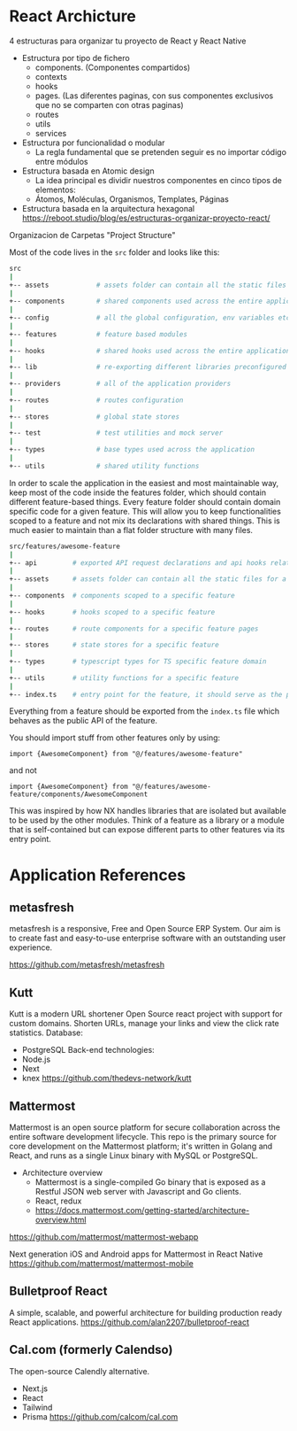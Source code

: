 # React Archicture

4 estructuras para organizar tu proyecto de React y React Native
- Estructura por tipo de fichero
  - components. (Componentes compartidos)
  - contexts
  - hooks
  - pages. (Las diferentes paginas, con sus componentes exclusivos que no se comparten con otras paginas)
  - routes
  - utils
  - services
- Estructura por funcionalidad o modular
  - La regla fundamental que se pretenden seguir es no importar código entre módulos
- Estructura basada en Atomic design
  - La idea principal es dividir nuestros componentes en cinco tipos de elementos:
  - Átomos, Moléculas, Organismos, Templates, Páginas
- Estructura basada en la arquitectura hexagonal
https://reboot.studio/blog/es/estructuras-organizar-proyecto-react/


Organizacion de Carpetas "Project Structure"

Most of the code lives in the `src` folder and looks like this:

```sh
src
|
+-- assets            # assets folder can contain all the static files such as images, fonts, etc.
|
+-- components        # shared components used across the entire application
|
+-- config            # all the global configuration, env variables etc. get exported from here and used in the app
|
+-- features          # feature based modules
|
+-- hooks             # shared hooks used across the entire application
|
+-- lib               # re-exporting different libraries preconfigured for the application
|
+-- providers         # all of the application providers
|
+-- routes            # routes configuration
|
+-- stores            # global state stores
|
+-- test              # test utilities and mock server
|
+-- types             # base types used across the application
|
+-- utils             # shared utility functions
```

In order to scale the application in the easiest and most maintainable way, keep most of the code inside the features folder, which should contain different feature-based things. Every feature folder should contain domain specific code for a given feature. This will allow you to keep functionalities scoped to a feature and not mix its declarations with shared things. This is much easier to maintain than a flat folder structure with many files.

```sh
src/features/awesome-feature
|
+-- api         # exported API request declarations and api hooks related to a specific feature
|
+-- assets      # assets folder can contain all the static files for a specific feature
|
+-- components  # components scoped to a specific feature
|
+-- hooks       # hooks scoped to a specific feature
|
+-- routes      # route components for a specific feature pages
|
+-- stores      # state stores for a specific feature
|
+-- types       # typescript types for TS specific feature domain
|
+-- utils       # utility functions for a specific feature
|
+-- index.ts    # entry point for the feature, it should serve as the public API of the given feature and exports everything that should be used outside the feature
```

Everything from a feature should be exported from the `index.ts` file which behaves as the public API of the feature.

You should import stuff from other features only by using:

`import {AwesomeComponent} from "@/features/awesome-feature"`

and not

`import {AwesomeComponent} from "@/features/awesome-feature/components/AwesomeComponent`

This was inspired by how NX handles libraries that are isolated but available to be used by the other modules. Think of a feature as a library or a module that is self-contained but can expose different parts to other features via its entry point.

# Application References


## metasfresh


metasfresh is a responsive, Free and Open Source ERP System. Our aim is to create fast and easy-to-use enterprise software with an outstanding user experience.

https://github.com/metasfresh/metasfresh


## Kutt

Kutt is a modern URL shortener Open Source react project with support for custom domains. Shorten URLs, manage your links and view the click rate statistics.
Database:
- PostgreSQL
Back-end technologies:
- Node.js
- Next
- knex
https://github.com/thedevs-network/kutt

## Mattermost

Mattermost is an open source platform for secure collaboration across the entire software development lifecycle. This repo is the primary source for core development on the Mattermost platform; it's written in Golang and React, and runs as a single Linux binary with MySQL or PostgreSQL. 
- Architecture overview
  - Mattermost is a single-compiled Go binary that is exposed as a Restful JSON web server with Javascript and Go clients.
  - React, redux
  - https://docs.mattermost.com/getting-started/architecture-overview.html
  
https://github.com/mattermost/mattermost-webapp


Next generation iOS and Android apps for Mattermost in React Native 
https://github.com/mattermost/mattermost-mobile


## Bulletproof React 

A simple, scalable, and powerful architecture for building production ready React applications.
https://github.com/alan2207/bulletproof-react
 

## Cal.com (formerly Calendso)

The open-source Calendly alternative. 

- Next.js
- React
- Tailwind
- Prisma
https://github.com/calcom/cal.com

